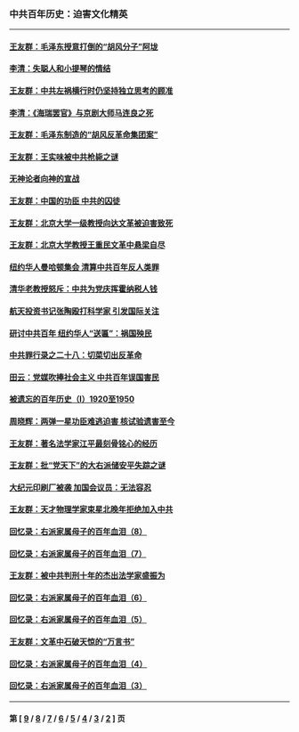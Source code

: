 ### 中共百年历史：迫害文化精英
---
#### [王友群：毛泽东授意打倒的“胡风分子”阿垅](../../pages/nf1176111/n13592541.md?04020430) 
#### [李清：失聪人和小提琴的情结](../../pages/nf1176111/n13459280.md?04020430) 
#### [王友群：中共左祸横行时仍坚持独立思考的顾准](../../pages/nf1176111/n13444722.md?04020430) 
#### [李清：《海瑞罢官》与京剧大师马连良之死](../../pages/nf1176111/n13412316.md?04020430) 
#### [王友群：毛泽东制造的“胡风反革命集团案”](../../pages/nf1176111/n13324909.md?04020430) 
#### [王友群：王实味被中共枪毙之谜](../../pages/nf1176111/n13307502.md?04020430) 
#### [无神论者向神的宣战](../../pages/nf1176111/n13281535.md?04020430) 
#### [王友群：中国的功臣 中共的囚徒](../../pages/nf1176111/n13291790.md?04020430) 
#### [王友群：北京大学一级教授向达文革被迫害致死](../../pages/nf1176111/n13150966.md?04020430) 
#### [王友群：北京大学教授王重民文革中悬梁自尽](../../pages/nf1176111/n13084645.md?04020430) 
#### [纽约华人曼哈顿集会 清算中共百年反人类罪](../../pages/nf1176111/n13084157.md?04020430) 
#### [清华老教授怒斥：中共为党庆挥霍纳税人钱](../../pages/nf1176111/n13071430.md?04020430) 
#### [航天投资书记张陶殴打科学家 引发国际关注](../../pages/nf1176111/n13069132.md?04020430) 
#### [研讨中共百年 纽约华人“送匾”：祸国殃民](../../pages/nf1176111/n13057367.md?04020430) 
#### [中共罪行录之二十八：切菜切出反革命](../../pages/nf1176111/n13030600.md?04020430) 
#### [田云：党媒吹捧社会主义 中共百年误国害民](../../pages/nf1176111/n13006682.md?04020430) 
#### [被遗忘的百年历史（I）1920至1950](../../pages/nf1176111/n12986411.md?04020430) 
#### [周晓辉：两弹一星功臣难逃迫害 核试验遗害至今](../../pages/nf1176111/n12974997.md?04020430) 
#### [王友群：著名法学家江平最刻骨铭心的经历](../../pages/nf1176111/n12970787.md?04020430) 
#### [王友群：批“党天下”的大右派储安平失踪之谜](../../pages/nf1176111/n12954229.md?04020430) 
#### [大纪元印刷厂被袭 加国会议员：无法容忍](../../pages/nf1176111/n12883028.md?04020430) 
#### [王友群：天才物理学家束星北晚年拒绝加入中共](../../pages/nf1176111/n12792913.md?04020430) 
#### [回忆录：右派家属母子的百年血泪（8）](../../pages/nf1176111/n12706196.md?04020430) 
#### [回忆录：右派家属母子的百年血泪（7）](../../pages/nf1176111/n12706191.md?04020430) 
#### [王友群：被中共判刑十年的杰出法学家盛振为](../../pages/nf1176111/n12706141.md?04020430) 
#### [回忆录：右派家属母子的百年血泪（6）](../../pages/nf1176111/n12698863.md?04020430) 
#### [回忆录：右派家属母子的百年血泪（5）](../../pages/nf1176111/n12692515.md?04020430) 
#### [王友群：文革中石破天惊的“万言书”](../../pages/nf1176111/n12690994.md?04020430) 
#### [回忆录：右派家属母子的百年血泪（4）](../../pages/nf1176111/n12686410.md?04020430) 
#### [回忆录：右派家属母子的百年血泪（3）](../../pages/nf1176111/n12683820.md?04020430) 

---
#### 第 [ [9](./9.md?04020430) / [8](./8.md?04020430) / [7](./7.md?04020430) / [6](./6.md?04020430) / [5](./5.md?04020430) / [4](./4.md?04020430) / [3](./3.md?04020430) / [2](./2.md?04020430) ] 页

